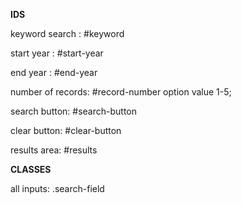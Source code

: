 **IDS**

keyword search : #keyword

start year : #start-year

end year : #end-year

number of records: #record-number
    option value 1-5;
    
search button: #search-button

clear button: #clear-button

results area: #results

**CLASSES**

all inputs: .search-field
